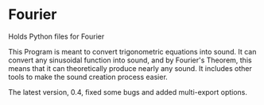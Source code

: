 # Fourier
Holds Python files for Fourier

This Program is meant to convert trigonometric equations into sound. It can convert any sinusoidal function into sound, and by Fourier's Theorem, this means that it can theoretically produce nearly any sound. It includes other tools to make the sound creation process easier.

The latest version, 0.4, fixed some bugs and added multi-export options.

